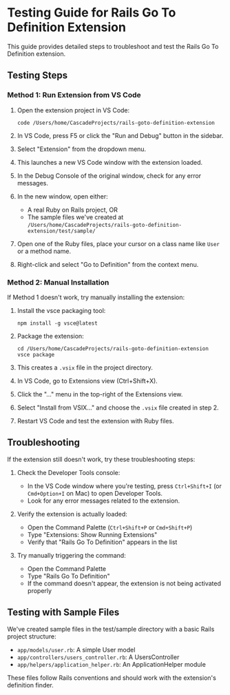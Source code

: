 # Testing Guide for Rails Go To Definition Extension

This guide provides detailed steps to troubleshoot and test the Rails Go To Definition extension.

## Testing Steps

### Method 1: Run Extension from VS Code

1. Open the extension project in VS Code:
   ```
   code /Users/home/CascadeProjects/rails-goto-definition-extension
   ```

2. In VS Code, press F5 or click the "Run and Debug" button in the sidebar.

3. Select "Extension" from the dropdown menu.

4. This launches a new VS Code window with the extension loaded.

5. In the Debug Console of the original window, check for any error messages.

6. In the new window, open either:
   - A real Ruby on Rails project, OR
   - The sample files we've created at `/Users/home/CascadeProjects/rails-goto-definition-extension/test/sample/`

7. Open one of the Ruby files, place your cursor on a class name like `User` or a method name.

8. Right-click and select "Go to Definition" from the context menu.

### Method 2: Manual Installation

If Method 1 doesn't work, try manually installing the extension:

1. Install the vsce packaging tool:
   ```
   npm install -g vsce@latest
   ```

2. Package the extension:
   ```
   cd /Users/home/CascadeProjects/rails-goto-definition-extension
   vsce package
   ```

3. This creates a `.vsix` file in the project directory.

4. In VS Code, go to Extensions view (Ctrl+Shift+X).

5. Click the "..." menu in the top-right of the Extensions view.

6. Select "Install from VSIX..." and choose the `.vsix` file created in step 2.

7. Restart VS Code and test the extension with Ruby files.

## Troubleshooting

If the extension still doesn't work, try these troubleshooting steps:

1. Check the Developer Tools console:
   - In the VS Code window where you're testing, press `Ctrl+Shift+I` (or `Cmd+Option+I` on Mac) to open Developer Tools.
   - Look for any error messages related to the extension.

2. Verify the extension is actually loaded:
   - Open the Command Palette (`Ctrl+Shift+P` or `Cmd+Shift+P`)
   - Type "Extensions: Show Running Extensions"
   - Verify that "Rails Go To Definition" appears in the list

3. Try manually triggering the command:
   - Open the Command Palette
   - Type "Rails Go To Definition"
   - If the command doesn't appear, the extension is not being activated properly

## Testing with Sample Files

We've created sample files in the test/sample directory with a basic Rails project structure:

- `app/models/user.rb`: A simple User model
- `app/controllers/users_controller.rb`: A UsersController
- `app/helpers/application_helper.rb`: An ApplicationHelper module

These files follow Rails conventions and should work with the extension's definition finder.
